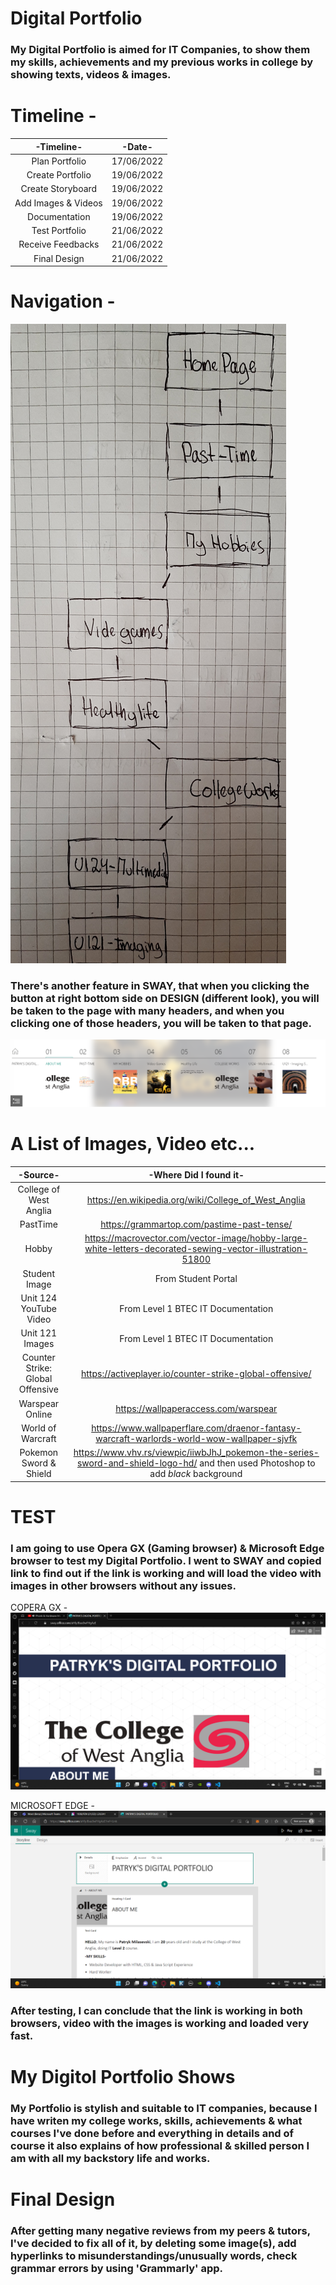 # Digital Portfolio

### My Digital Portfolio is aimed for IT Companies, to show them my skills, achievements and my previous works in college by showing texts, videos & images.

# Timeline -

|      -Timeline-     |   -Date-   |
|:-------------------:|:----------:|
|    Plan Portfolio   | 17/06/2022 |
|   Create Portfolio  | 19/06/2022 |
| Create Storyboard   | 19/06/2022 |
| Add Images & Videos | 19/06/2022 |
| Documentation       | 19/06/2022 |
| Test Portfolio      | 21/06/2022 |
| Receive Feedbacks   | 21/06/2022 |
| Final Design        | 21/06/2022 |

# Navigation - 

<img src=IMG/Navigation.jpg>

### There's another feature in SWAY, that when you clicking the button at right bottom side on DESIGN (different look), you will be taken to the page with many headers, and when you clicking one of those headers, you will be taken to that page.
<img src=IMG/TwoNavigation.png>

# A List of Images, Video etc...
|             -Source-             |                                                       -Where Did I found it-                                                       |
|:--------------------------------:|:----------------------------------------------------------------------------------------------------------------------------------:|
|      College of West Anglia      | https://en.wikipedia.org/wiki/College_of_West_Anglia                                                                               |
|             PastTime             | https://grammartop.com/pastime-past-tense/                                                                                         |
|               Hobby              | https://macrovector.com/vector-image/hobby-large-white-letters-decorated-sewing-vector-illustration-51800                          |
|           Student Image          | From Student Portal                                                                                                                |
|      Unit 124 YouTube Video      | From Level 1 BTEC IT Documentation                                                                                                 |
|          Unit 121 Images         | From Level 1 BTEC IT Documentation                                                                                                               |
| Counter Strike: Global Offensive | https://activeplayer.io/counter-strike-global-offensive/                                                                           |
|          Warspear Online         | https://wallpaperaccess.com/warspear                                                                                               |
|         World of Warcraft        | https://www.wallpaperflare.com/draenor-fantasy-warcraft-warlords-world-wow-wallpaper-sjvfk                                         |
|      Pokemon Sword & Shield      |  https://www.vhv.rs/viewpic/iiwbJhJ_pokemon-the-series-sword-and-shield-logo-hd/ and then used Photoshop to add *black* background |

# TEST

### I am going to use Opera GX (Gaming browser) & Microsoft Edge browser to test my Digital Portfolio. I went to SWAY and copied link to find out if the link is working and will load the video with images in other browsers without any issues.

COPERA GX - <img src=IMG/OperaGX.png>

MICROSOFT EDGE - <img src=IMG/MicrosfotEdge.png>

### After testing, I can conclude that the link is working in both browsers, video with the images is working and loaded very fast.

# My Digitol Portfolio Shows

### My Portfolio is stylish and suitable to IT companies, because I have writen my college works, skills, achievements & what courses I've done before and everything in details and of course it also explains of how professional & skilled person I am with all my backstory life and works.

# Final Design

### After getting many negative reviews from my peers & tutors, I've decided to fix all of it, by deleting some image(s), add hyperlinks to misunderstandings/unusually words, check grammar errors by using 'Grammarly' app.